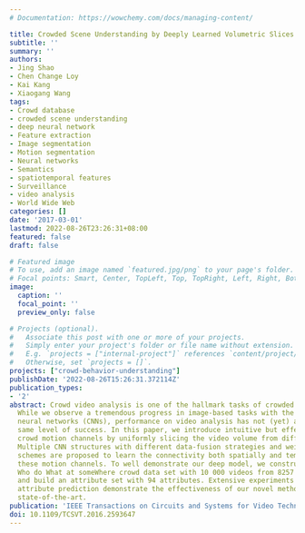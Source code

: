```yaml
---
# Documentation: https://wowchemy.com/docs/managing-content/

title: Crowded Scene Understanding by Deeply Learned Volumetric Slices
subtitle: ''
summary: ''
authors:
- Jing Shao
- Chen Change Loy
- Kai Kang
- Xiaogang Wang
tags:
- Crowd database
- crowded scene understanding
- deep neural network
- Feature extraction
- Image segmentation
- Motion segmentation
- Neural networks
- Semantics
- spatiotemporal features
- Surveillance
- video analysis
- World Wide Web
categories: []
date: '2017-03-01'
lastmod: 2022-08-26T23:26:31+08:00
featured: false
draft: false

# Featured image
# To use, add an image named `featured.jpg/png` to your page's folder.
# Focal points: Smart, Center, TopLeft, Top, TopRight, Left, Right, BottomLeft, Bottom, BottomRight.
image:
  caption: ''
  focal_point: ''
  preview_only: false

# Projects (optional).
#   Associate this post with one or more of your projects.
#   Simply enter your project's folder or file name without extension.
#   E.g. `projects = ["internal-project"]` references `content/project/deep-learning/index.md`.
#   Otherwise, set `projects = []`.
projects: ["crowd-behavior-understanding"]
publishDate: '2022-08-26T15:26:31.372114Z'
publication_types:
- '2'
abstract: Crowd video analysis is one of the hallmark tasks of crowded scene understanding.
  While we observe a tremendous progress in image-based tasks with the rise of convolutional
  neural networks (CNNs), performance on video analysis has not (yet) attained the
  same level of success. In this paper, we introduce intuitive but effective temporal-aware
  crowd motion channels by uniformly slicing the video volume from different dimensions.
  Multiple CNN structures with different data-fusion strategies and weight-sharing
  schemes are proposed to learn the connectivity both spatially and temporally from
  these motion channels. To well demonstrate our deep model, we construct a new large-scale
  Who do What at someWhere crowd data set with 10 000 videos from 8257 crowded scenes,
  and build an attribute set with 94 attributes. Extensive experiments on crowd video
  attribute prediction demonstrate the effectiveness of our novel method over the
  state-of-the-art.
publication: 'IEEE Transactions on Circuits and Systems for Video Technology (**IEEE T-CSVT**), 2016'
doi: 10.1109/TCSVT.2016.2593647
---
```

